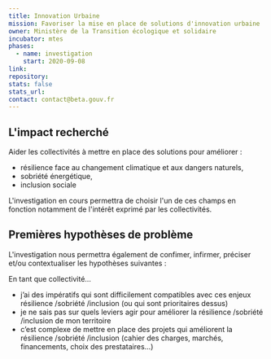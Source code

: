 ```yaml
---
title: Innovation Urbaine
mission: Favoriser la mise en place de solutions d'innovation urbaine
owner: Ministère de la Transition écologique et solidaire
incubator: mtes
phases:
  - name: investigation
    start: 2020-09-08
link: 
repository: 
stats: false
stats_url: 
contact: contact@beta.gouv.fr
---
```


## L'impact recherché

Aider les collectivités à mettre en place des solutions pour améliorer :
- résilience face au changement climatique et aux dangers naturels, 
- sobriété énergétique, 
- inclusion sociale

L'investigation en cours permettra de choisir l'un de ces champs en fonction notamment de l'intérêt exprimé par les collectivités.

## Premières hypothèses de problème

L'investigation nous permettra également de confimer, infirmer, préciser et/ou contextualiser les hypothèses suivantes :

En tant que collectivité…
- j’ai des impératifs qui sont difficilement compatibles avec ces enjeux résilience /sobriété /inclusion (ou qui sont prioritaires dessus)
- je ne sais pas sur quels leviers agir pour améliorer la résilience /sobriété /inclusion de mon territoire
- c’est complexe de mettre en place des projets qui améliorent la résilience /sobriété /inclusion (cahier des charges, marchés, financements, choix des prestataires…)


